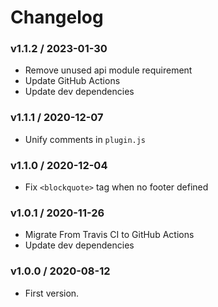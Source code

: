 Changelog
=========

### v1.1.2 / 2023-01-30

  - Remove unused api module requirement
  - Update GitHub Actions
  - Update dev dependencies

### v1.1.1 / 2020-12-07

  - Unify comments in `plugin.js`

### v1.1.0 / 2020-12-04

  - Fix `<blockquote>` tag when no footer defined

### v1.0.1 / 2020-11-26

  - Migrate From Travis CI to GitHub Actions
  - Update dev dependencies

### v1.0.0 / 2020-08-12

  - First version.
